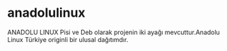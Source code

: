 # anadolulinux
ANADOLU LINUX Pisi ve Deb olarak projenin iki ayağı mevcuttur.Anadolu Linux Türkiye originli bir ulusal dağıtımdır.
